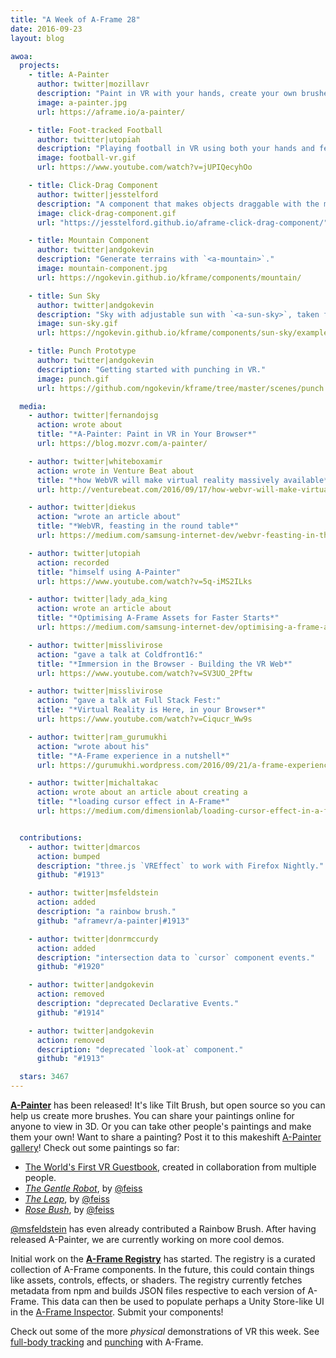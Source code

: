 ```yaml
---
title: "A Week of A-Frame 28"
date: 2016-09-23
layout: blog

awoa:
  projects:
    - title: A-Painter
      author: twitter|mozillavr
      description: "Paint in VR with your hands, create your own brushes, and share your paintings over the Web! ([code](https://github.com/aframevr/a-painter))"
      image: a-painter.jpg
      url: https://aframe.io/a-painter/

    - title: Foot-tracked Football
      author: twitter|utopiah
      description: "Playing football in VR using both your hands and feet, full-body tracking."
      image: football-vr.gif
      url: https://www.youtube.com/watch?v=jUPIQecyhOo

    - title: Click-Drag Component
      author: twitter|jesstelford
      description: "A component that makes objects draggable with the mouse cursor."
      image: click-drag-component.gif
      url: "https://jesstelford.github.io/aframe-click-drag-component/"

    - title: Mountain Component
      author: twitter|andgokevin
      description: "Generate terrains with `<a-mountain>`."
      image: mountain-component.jpg
      url: https://ngokevin.github.io/kframe/components/mountain/

    - title: Sun Sky
      author: twitter|andgokevin
      description: "Sky with adjustable sun with `<a-sun-sky>`, taken from the A-Frame shader example. ([code](https://github.com/ngokevin/kframe/tree/master/components/sun-sky/))"
      image: sun-sky.gif
      url: https://ngokevin.github.io/kframe/components/sun-sky/examples/sun-position/

    - title: Punch Prototype
      author: twitter|andgokevin
      description: "Getting started with punching in VR."
      image: punch.gif
      url: https://github.com/ngokevin/kframe/tree/master/scenes/punch

  media:
    - author: twitter|fernandojsg
      action: wrote about
      title: "*A-Painter: Paint in VR in Your Browser*"
      url: https://blog.mozvr.com/a-painter/

    - author: twitter|whiteboxamir
      action: wrote in Venture Beat about
      title: "*how WebVR will make virtual reality massively available*"
      url: http://venturebeat.com/2016/09/17/how-webvr-will-make-virtual-reality-massively-available/

    - author: twitter|diekus
      action: "wrote an article about"
      title: "*WebVR, feasting in the round table*"
      url: https://medium.com/samsung-internet-dev/webvr-feasting-in-the-round-table-f51a16bf5f40

    - author: twitter|utopiah
      action: recorded
      title: "himself using A-Painter"
      url: https://www.youtube.com/watch?v=5q-iMS2ILks

    - author: twitter|lady_ada_king
      action: wrote an article about
      title: "*Optimising A-Frame Assets for Faster Starts*"
      url: https://medium.com/samsung-internet-dev/optimising-a-frame-assets-for-faster-starts-4ec3bd35c6fc

    - author: twitter|misslivirose
      action: "gave a talk at Coldfront16:"
      title: "*Immersion in the Browser - Building the VR Web*"
      url: https://www.youtube.com/watch?v=SV3UO_2Pftw

    - author: twitter|misslivirose
      action: "gave a talk at Full Stack Fest:"
      title: "*Virtual Reality is Here, in your Browser*"
      url: https://www.youtube.com/watch?v=Ciqucr_Ww9s

    - author: twitter|ram_gurumukhi
      action: "wrote about his"
      title: "*A-Frame experience in a nutshell*"
      url: https://gurumukhi.wordpress.com/2016/09/21/a-frame-experience/

    - author: twitter|michaltakac
      action: wrote about an article about creating a
      title: "*loading cursor effect in A-Frame*"
      url: https://medium.com/dimensionlab/loading-cursor-effect-in-a-frame-909be259800e


  contributions:
    - author: twitter|dmarcos
      action: bumped
      description: "three.js `VREffect` to work with Firefox Nightly."
      github: "#1913"

    - author: twitter|msfeldstein
      action: added
      description: "a rainbow brush."
      github: "aframevr/a-painter|#1913"

    - author: twitter|donrmccurdy
      action: added
      description: "intersection data to `cursor` component events."
      github: "#1920"

    - author: twitter|andgokevin
      action: removed
      description: "deprecated Declarative Events."
      github: "#1914"

    - author: twitter|andgokevin
      action: removed
      description: "deprecated `look-at` component."
      github: "#1913"

  stars: 3467
---
```


[**A-Painter**](https://blog.mozvr.com/a-painter/) has been released! It's like
Tilt Brush, but open source so you can help us create more brushes. You can
share your paintings online for anyone to view in 3D. Or you can take other
people's paintings and make them your own! Want to share a painting?  Post it
to this makeshift [A-Painter gallery](https://github.com/aframevr/a-painter/issues/99)! Check
out some paintings so far:

- [The World's First VR Guestbook](https://aframe.io/a-painter/?url=https://ucarecdn.com/69c16e90-ee65-410c-82f6-23bf1ecc6d2f/), created in collaboration from multiple people.
- [*The Gentle Robot*](https://aframe.io/a-painter/?url=https://ucarecdn.com/69c16e90-ee65-410c-82f6-23bf1ecc6d2f/), by [@feiss](https://twitter.com/feiss)
- [*The Leap*](https://aframe.io/a-painter/?url=https://ucarecdn.com/bacf6186-96b1-404c-9751-e955ece04919/), by [@feiss](https://twitter.com/feiss)
- [*Rose Bush*](https://aframe.io/a-painter/?url=https://ucarecdn.com/3f92dffd-1c66-400d-898a-9a9decd5f07a/), by [@feiss](https://twitter.com/feiss)

[@msfeldstein](https://twitter.com/msfeldstein) has even already contributed a
Rainbow Brush. After having released A-Painter, we are currently working on
more cool demos.

Initial work on the [**A-Frame Registry**](https://github.com/aframevr/aframe-registry) has
started. The registry is a curated collection of A-Frame components. In the future,
this could contain things like assets, controls, effects, or shaders. The
registry currently fetches metadata from npm and builds JSON files respective
to each version of A-Frame. This data can then be used to populate perhaps a
Unity Store-like UI in the [A-Frame
Inspector](https://github.com/aframevr/aframe-inspector). Submit your components!

Check out some of the more *physical* demonstrations of VR this week. See
[full-body tracking](https://www.youtube.com/watch?v=jUPIQecyhOo) and
[punching](https://twitter.com/andgokevin/status/779428404563095553) with
A-Frame.
